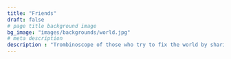 ```yaml
---
title: "Friends"
draft: false
# page title background image
bg_image: "images/backgrounds/world.jpg"
# meta description
description : "Trombinoscope of those who try to fix the world by sharing the [OpenPGP](/about/openpgp/) vision."
---
```

